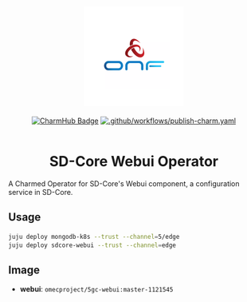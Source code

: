 <div align="center">
  <img src="./icon.svg" alt="ONF Icon" width="200" height="200">
</div>
<br/>
<div align="center">
  <a href="https://charmhub.io/sdcore-webui"><img src="https://charmhub.io/sdcore-webui/badge.svg" alt="CharmHub Badge"></a>
  <a href="https://github.com/canonical/sdcore-webui-operator/actions/workflows/publish-charm.yaml">
    <img src="https://github.com/canonical/sdcore-webui-operator/actions/workflows/publish-charm.yaml/badge.svg?branch=main" alt=".github/workflows/publish-charm.yaml">
  </a>
  <br/>
  <br/>
  <h1>SD-Core Webui Operator</h1>
</div>

A Charmed Operator for SD-Core's Webui component, a configuration service in SD-Core. 

## Usage

```bash
juju deploy mongodb-k8s --trust --channel=5/edge
juju deploy sdcore-webui --trust --channel=edge
```

## Image

- **webui**: `omecproject/5gc-webui:master-1121545`
